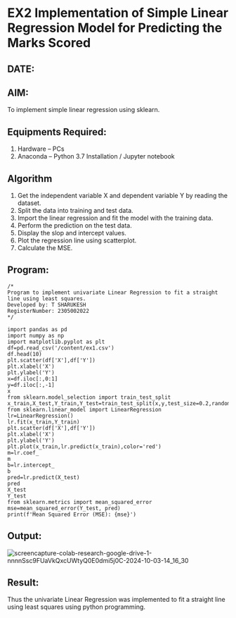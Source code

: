 # EX2 Implementation of Simple Linear Regression Model for Predicting the Marks Scored
## DATE:
## AIM:
To implement simple linear regression using sklearn.

## Equipments Required:
1. Hardware – PCs
2. Anaconda – Python 3.7 Installation / Jupyter notebook

## Algorithm
1. Get the independent variable X and dependent variable Y by reading the dataset.
2. Split the data into training and test data.
3. Import the linear regression and fit the model with the training data.
4. Perform the prediction on the test data.
5. Display the slop and intercept values.
6. Plot the regression line using scatterplot.
7. Calculate the MSE.
## Program:
```
/*
Program to implement univariate Linear Regression to fit a straight line using least squares.
Developed by: T SHARUKESH
RegisterNumber: 2305002022
*/
```
```
import pandas as pd
import numpy as np
import matplotlib.pyplot as plt
df=pd.read_csv('/content/ex1.csv')
df.head(10)
plt.scatter(df['X'],df['Y'])
plt.xlabel('X')
plt.ylabel('Y')
x=df.iloc[:,0:1]
y=df.iloc[:,-1]
x
from sklearn.model_selection import train_test_split
x_train,X_test,Y_train,Y_test=train_test_split(x,y,test_size=0.2,random_state=0)
from sklearn.linear_model import LinearRegression
lr=LinearRegression()
lr.fit(x_train,Y_train)
plt.scatter(df['X'],df['Y'])
plt.xlabel('X')
plt.ylabel('Y')
plt.plot(x_train,lr.predict(x_train),color='red')
m=lr.coef_
m
b=lr.intercept_
b
pred=lr.predict(X_test)
pred
X_test
Y_test
from sklearn.metrics import mean_squared_error
mse=mean_squared_error(Y_test, pred)
print(f'Mean Squared Error (MSE): {mse}')
```
## Output:
![screencapture-colab-research-google-drive-1-nnnnSsc9FUaVkQxcUWtyQ0E0dmi5j0C-2024-10-03-14_16_30](https://github.com/user-attachments/assets/c199c65d-ec4e-4d02-ad92-e49b927d5fac)


## Result:
Thus the univariate Linear Regression was implemented to fit a straight line using least squares using python programming.
